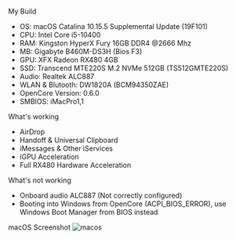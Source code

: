 My Build
- OS: macOS Catalina 10.15.5 Supplemental Update (19F101)
- CPU: Intel Core i5-10400
- RAM: Kingston HyperX Fury 16GB DDR4 @2666 Mhz
- MB: Gigabyte B460M-DS3H (Bios F3)
- GPU: XFX Radeon RX480 4GB
- SSD: Transcend MTE220S M.2 NVMe 512GB (TS512GMTE220S)
- Audio: Realtek ALC887
- WLAN & Blutooth: DW1820A (BCM94350ZAE)
- OpenCore Version: 0.6.0
- SMBIOS: iMacPro1,1

What's working
- AirDrop
- Handoff & Universal Clipboard
- iMessages & Other iServices
- iGPU Acceleration
- Full RX480 Hardware Acceleration

What's not working
- Onboard audio ALC887 (Not correctly configured)
- Booting into Windows from OpenCore (ACPI_BIOS_ERROR), use Windows Boot Manager from BIOS instead

macOS Screenshot
![macos](https://i.ibb.co/c6xV3Wq/Screen-Shot-2563-07-02-at-12-17-02.png)
